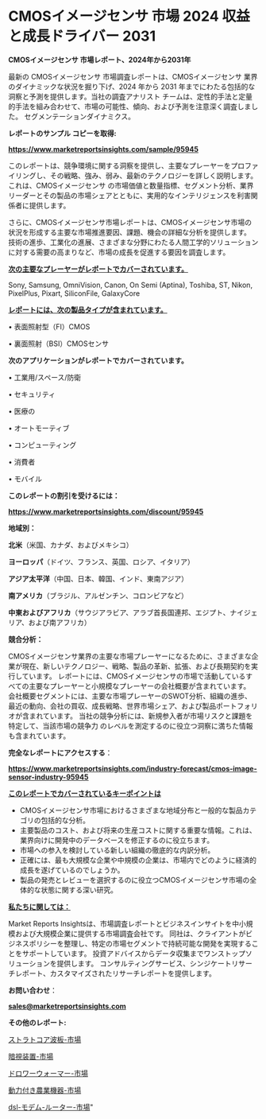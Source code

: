# CMOSイメージセンサ 市場 2024 収益と成長ドライバー 2031

<strong>CMOSイメージセンサ 市場レポート、2024年から2031年</strong>

最新の CMOSイメージセンサ 市場調査レポートは、CMOSイメージセンサ 業界のダイナミックな状況を掘り下げ、2024 年から 2031 年までにわたる包括的な洞察と予測を提供します。当社の調査アナリスト チームは、定性的手法と定量的手法を組み合わせて、市場の可能性、傾向、および予測を注意深く調査しました。 セグメンテーションダイナミクス。



<strong>レポートのサンプル コピーを取得:</strong> <a href=https://www.marketreportsinsights.com/sample/95945>

<strong><u>https://www.marketreportsinsights.com/sample/95945</u></strong></a>

このレポートは、競争環境に関する洞察を提供し、主要なプレーヤーをプロファイリングし、その戦略、強み、弱み、最新のテクノロジーを詳しく説明します。 これは、CMOSイメージセンサ の市場価値と数量指標、セグメント分析、業界リーダーとその製品の市場シェアとともに、実用的なインテリジェンスを利害関係者に提供します。

さらに、CMOSイメージセンサ市場レポートは、CMOSイメージセンサ市場の状況を形成する主要な市場推進要因、課題、機会の詳細な分析を提供します。 技術の進歩、工業化の進展、さまざまな分野にわたる人間工学的ソリューションに対する需要の高まりなど、市場の成長を促進する要因を調査します。



<strong><u>次の主要なプレーヤーがレポートでカバーされています。</u></strong>

Sony, Samsung, OmniVision, Canon, On Semi (Aptina), Toshiba, ST, Nikon, PixelPlus, Pixart, SiliconFile, GalaxyCore



<strong><u><b>レポートには、次の製品タイプが含まれています。</b></u></strong>

• 表面照射型（FI）CMOS

• 裏面照射（BSI）CMOSセンサ



<strong><b>次のアプリケーションがレポートでカバーされています。</b></strong>

• 工業用/スペース/防衛

• セキュリティ

• 医療の

• オートモーティブ

• コンピューティング

• 消費者

• モバイル



<strong><b>このレポートの割引を受けるには：</b></strong><a href=https://www.marketreportsinsights.com/discount/95945>

<strong><u>https://www.marketreportsinsights.com/discount/95945</u></strong></a>



<strong>地域別：</strong>



<strong>北米</strong>（米国、カナダ、およびメキシコ）



<strong>ヨーロッパ</strong>（ドイツ、フランス、英国、ロシア、イタリア）



<strong>アジア太平洋</strong>（中国、日本、韓国、インド、東南アジア）



<strong>南アメリカ</strong>（ブラジル、アルゼンチン、コロンビアなど）



<strong>中東およびアフリカ</strong>（サウジアラビア、アラブ首長国連邦、エジプト、ナイジェリア、および南アフリカ）



<strong>競合分析：</strong>

CMOSイメージセンサ業界の主要な市場プレーヤーになるために、さまざまな企業が現在、新しいテクノロジー、戦略、製品の革新、拡張、および長期契約を実行しています。 レポートには、CMOSイメージセンサの市場で活動しているすべての主要なプレーヤーと小規模なプレーヤーの会社概要が含まれています。 会社概要セグメントには、主要な市場プレーヤーのSWOT分析、組織の進歩、最近の動向、会社の買収、成長戦略、世界市場シェア、および製品ポートフォリオが含まれています。 当社の競争分析には、新規参入者が市場リスクと課題を特定して、当該市場の競争力 のレベルを測定するのに役立つ洞察に満ちた情報も含まれています。



<strong>完全なレポートにアクセスする</strong>：

<a href=https://www.marketreportsinsights.com/industry-forecast/cmos-image-sensor-industry-95945>

<strong><u>https://www.marketreportsinsights.com/industry-forecast/cmos-image-sensor-industry-95945</u></strong></a>



<strong><u><b>このレポートでカバーされているキーポイントは</b></u></strong>
<ul>
  <li>CMOSイメージセンサ市場におけるさまざまな地域分布と一般的な製品カテゴリの包括的な分析。</li>
  <li>主要製品のコスト、および将来の生産コストに関する重要な情報。これは、業界向けに開発中のデータベースを修正するのに役立ちます。</li>
  <li>市場への参入を検討している新しい組織の徹底的な内訳分析。</li>
  <li>正確には、最も大規模な企業や中規模の企業は、市場内でどのように経済的成長を遂げているのでしょうか。</li>
  <li>製品の発売とレビューを選択するのに役立つCMOSイメージセンサ市場の全体的な状態に関する深い研究。</li>
</ul>


<strong><u><b>私たちに関しては：</b></u></strong>

Market Reports Insightsは、市場調査レポートとビジネスインサイトを中小規模および大規模企業に提供する市場調査会社です。 同社は、クライアントがビジネスポリシーを整理し、特定の市場セグメントで持続可能な開発を実現することをサポートしています。 投資アドバイスからデータ収集までワンストップソリューションを提供します。 コンサルティングサービス、シンジケートリサーチレポート、カスタマイズされたリサーチレポートを提供します。



<strong><b>お問い合わせ</b></strong>：

<a href=mailto:sales@marketreportsinsights.com>

<strong><u>sales@marketreportsinsights.com</u></strong></a>



<strong>その他のレポート:</strong>

<a href=https://www.linkedin.com/pulse/ストラトコア波板-市場-2023-年のダイナミクスとビジネストレンド-2030-a8olf/>ストラトコア波板-市場</a>

<a href=https://www.linkedin.com/pulse/暗視装置-市場-2023-swot-分析と最新イノベーション-2030-cgblf/>暗視装置-市場</a>

<a href=https://www.linkedin.com/pulse/ドロワーウォーマー-市場-2023-新興市場-将来の動向と市場需要-2030-avmif/>ドロワーウォーマー-市場</a>

<a href=https://www.linkedin.com/pulse/動力付き農業機器-市場-2023-総合分析と事業成長戦略-2030-data-dive-discoveries-24-analysis-nyqmf/>動力付き農業機器-市場</a>

<a href=https://www.linkedin.com/pulse/dsl-モデム-ルーター-市場-2023-総利益と主要ベンダー-2030-pr-news-hub-ngzlf/>dsl-モデム-ルーター-市場</a>"
